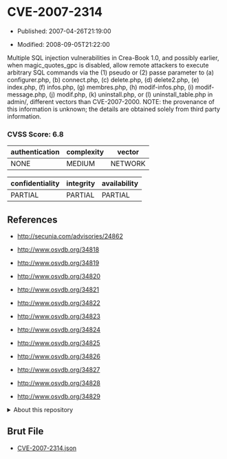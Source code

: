 # CVE-2007-2314

- Published: 2007-04-26T21:19:00

- Modified: 2008-09-05T21:22:00

Multiple SQL injection vulnerabilities in Crea-Book 1.0, and possibly earlier, when magic_quotes_gpc is disabled, allow remote attackers to execute arbitrary SQL commands via the (1) pseudo or (2) passe parameter to (a) configurer.php, (b) connect.php, (c) delete.php, (d) delete2.php, (e) index.php, (f) infos.php, (g) membres.php, (h) modif-infos.php, (i) modif-message.php, (j) modif.php, (k) uninstall.php, or (l) uninstall_table.php in admin/, different vectors than CVE-2007-2000.  NOTE: the provenance of this information is unknown; the details are obtained solely from third party information.

### CVSS Score: **6.8**

| authentication | complexity | vector |
| --- | --- | --- |
| NONE | MEDIUM | NETWORK |

| confidentiality | integrity | availability |
| --- | --- | --- |
| PARTIAL | PARTIAL | PARTIAL |

## References

* http://secunia.com/advisories/24862

* http://www.osvdb.org/34818

* http://www.osvdb.org/34819

* http://www.osvdb.org/34820

* http://www.osvdb.org/34821

* http://www.osvdb.org/34822

* http://www.osvdb.org/34823

* http://www.osvdb.org/34824

* http://www.osvdb.org/34825

* http://www.osvdb.org/34826

* http://www.osvdb.org/34827

* http://www.osvdb.org/34828

* http://www.osvdb.org/34829

<details>
<summary>About this repository</summary> 

  This repository is part of the project [Live Hack CVE](https://github.com/Live-Hack-CVE). Main website can be found [www.live-hack.org](https://www.live-hack.org) 
  
  Made by [Sn0wAlice](https://github.com/Sn0wAlice) for the people that care about security and need to have a feed of the latest CVEs. Hope you enjoy it, don't forget to star the repo and follow me on [Twitter](https://twitter.com/Sn0wAlice) and [Github](https://github.com/Sn0wAlice). And that is my [personnal website](https://www.alice-snow.me/)

  - [Home Page](https://github.com/Live-Hack-CVE)
  - [Framework](https://github.com/Live-Hack-CVE/cve-framework)
  - [CVE database](https://github.com/Live-Hack-CVE/full_database)
  - [Changelog](https://github.com/Live-Hack-CVE/Changelog)
</details>

## Brut File

* [CVE-2007-2314.json](https://raw.githubusercontent.com/Live-Hack-CVE/full_database/main/cves/2007/CVE-2007-2314.json)

